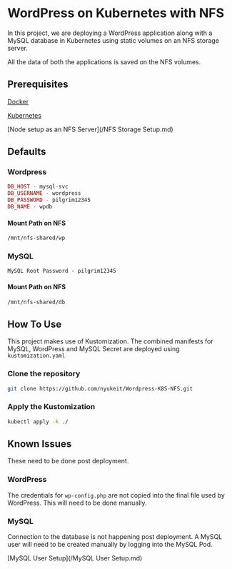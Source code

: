 # WordPress on Kubernetes with NFS

In this project, we are deploying a WordPress application along with a MySQL database in Kubernetes using static volumes on an NFS storage server.

All the data of both the applications is saved on the NFS volumes.

## Prerequisites

[Docker](https://docs.docker.com/engine/install/)

[Kubernetes](https://kubernetes.io/docs/tasks/tools/)

[Node setup as an NFS Server](/NFS Storage Setup.md)

## Defaults

### Wordpress

```php
DB_HOST - mysql-svc
DB_USERNAME - wordpress
DB_PASSWORD - pilgrim12345
DB_NAME - wpdb
```

#### Mount Path on NFS

```bash
/mnt/nfs-shared/wp
```

### MySQL

```mysql
MySQL Root Password - pilgrim12345
```

#### Mount Path on NFS

```bash
/mnt/nfs-shared/db
```

## How To Use

This project makes use of Kustomization. The combined manifests for MySQL, WordPress and MySQL Secret are deployed using `kustomization.yaml`

### Clone the repository

```bash
git clone https://github.com/nyukeit/Wordpress-K8S-NFS.git
```

### Apply the Kustomization

```bash
kubectl apply -k ./
```

## Known Issues

These need to be done post deployment.

### WordPress

The credentials for `wp-config.php` are not copied into the final file used by WordPress. This will need to be done manually. 

### MySQL

Connection to the database is not happening post deployment. A MySQL user will need to be created manually by logging into the MySQL Pod.

[MySQL User Setup](/MySQL User Setup.md)

